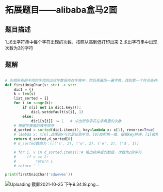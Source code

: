 # 拓展题目——alibaba盒马2面
## 题目描述
1.求出字符串中每个字符出现的次数，按照从高到低打印出来
2.求出字符串中出现次数为2的字符

## 题解
```python

# 先把所有的不同的字母的出现字数保存在字典中，然后再遍历一遍字典，找到第一个符合条件的
def firstUniqChar(s: str) -> str:
    dic1 = {}
    k = len(s)
    list_sorted = []
    for i in range(k):
        if s[i] not in dic1.keys():
            dic1.setdefault(s[i], 1)
        else:
            dic1[s[i]] += 1   # 求出所有字符在字典里的次数
    # 根据字典值的降序排序
    d_sorted = sorted(dic1.items(), key=lambda x: x[1], reverse=True)  # [(1, 3), (6, 2), (7, 1), (3, 1), (9, 1)]
    # lambda x: x[0],这里的x可以是任意字母。[0]按照第一维，根据key排序，[1]按照第二维，根据value排序。
    return d_sorted,d_sorted[0]
    # d_sorted数组为：([('s', 2), ('w', 2), ('e', 2), ('d', 1)]

    # for i, v in d_sorted.items():# 输出排序后的数组，次数为2的字符
    #     if v == 2:
    #         return i
    # return ' '

print(firstUniqChar('sdwewes'))
```
![Uploading 截屏2021-10-25 下午9.34.18.png…]()

